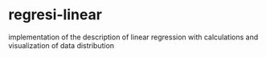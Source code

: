 # regresi-linear
implementation of the description of linear regression with calculations and visualization of data distribution
